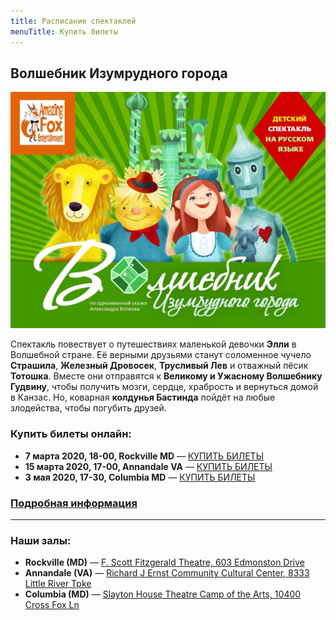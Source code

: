 ```yaml
---
title: Расписание спектаклей
menuTitle: Купить билеты
---
```


## Волшебник Изумрудного города

[![Спектакль "Волшебник Изумрудного города"](./afisha-wizard-2020.jpeg)](/events/wizard-of-oz/)

Спектакль повествует о путешествиях маленькой девочки **Элли** в Волшебной стране. Её верными друзьями станут соломенное чучело **Страшила**, **Железный Дровосек**, **Трусливый Лев** и отважный пёсик **Тотошка**. Вместе они отправятся к **Великому и Ужасному Волшебнику Гудвину**, чтобы получить мозги, сердце, храбрость и вернуться домой в Канзас. Но, коварная **колдунья Бастинда** пойдёт на любые злодейства, чтобы погубить друзей.

### Купить билеты онлайн:

* **7 марта 2020, 18-00, Rockville MD** — [КУПИТЬ БИЛЕТЫ](https://ticketstripe.com/izumrud_rockville)
* **15 марта 2020, 17-00, Annandale VA** — [КУПИТЬ БИЛЕТЫ](https://ticketstripe.com/izumrud_virginia)
* **3 мая 2020, 17-30, Columbia MD** — [КУПИТЬ БИЛЕТЫ](https://ticketstripe.com/izumrud_columbia)

### [Подробная информация](/events/wizard-of-oz/)
***
### Наши залы:

* **Rockville (MD)** — [F. Scott Fitzgerald Theatre, 603 Edmonston Drive](https://goo.gl/maps/vsK1XskvH9Uv8Lo16)
* **Annandale (VA)** — [Richard J Ernst Community Cultural Center, 8333 Little River Tpke](https://goo.gl/maps/uyyMAzNdYBLc5BBX8)
* **Columbia (MD)** — [Slayton House Theatre Camp of the Arts, 10400 Cross Fox Ln](https://goo.gl/maps/V5JKtqm5kRQg7PAH9)